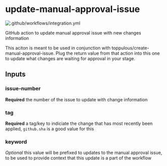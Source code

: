 # update-manual-approval-issue
![.github/workflows/integration.yml](https://github.com/toppulous/update-manual-approval-issue/workflows/.github/workflows/integration.yml/badge.svg)

GitHub action to update manual approval issue with new changes information

This aciton is meant to be used in conjunction with toppulous/create-manual-approval-issue. Plug the
return value from that action into this one to update what changes are waiting for approval in your
stage.

## Inputs
### issue-number
**Required** the number of the issue to update with change information
### tag
**Required** a tag/key to indiciate the change that has most recently been applied, `github.sha` is
a good value for this
### keyword
*Optional* this value will be prefixed to updates to the manual approval issue, to be used to
provide context that this update is a part of the workflow

